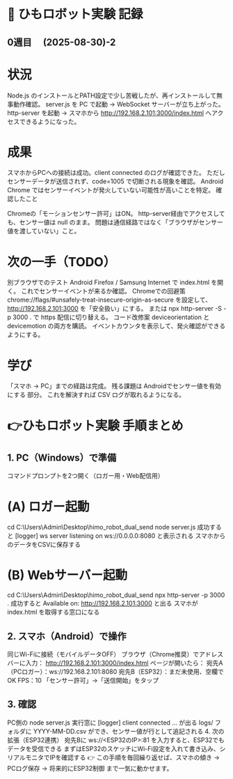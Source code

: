 # 📝 ひもロボット実験 記録
## 0週目　 (2025-08-30)-2

# 状況
Node.js のインストールとPATH設定で少し苦戦したが、再インストールして無事動作確認。
server.js を PC で起動 → WebSocket サーバーが立ち上がった。
http-server を起動 → スマホから http://192.168.2.101:3000/index.html へアクセスできるようになった。

# 成果
スマホからPCへの接続は成功。client connected のログが確認できた。
ただしセンサーデータが送信されず、code=1005 で切断される現象を確認。
Android Chrome ではセンサーイベントが発火していない可能性が高いことを特定。
確認したこと

Chromeの「モーションセンサー許可」はON。
http-server経由でアクセスしても、センサー値は null のまま。
問題は通信経路ではなく「ブラウザがセンサー値を渡していない」こと。

# 次の一手（TODO）
別ブラウザでのテスト
Android Firefox / Samsung Internet で index.html を開く。
これでセンサーイベントが来るか確認。
Chromeでの回避策
chrome://flags/#unsafely-treat-insecure-origin-as-secure を設定して、
http://192.168.2.101:3000 を「安全扱い」にする。
または npx http-server -S -p 3000 . で https 配信に切り替える。
コード改修案
deviceorientation と devicemotion の両方を購読。
イベントカウンタを表示して、発火確認ができるようにする。

# 学び
「スマホ → PC」までの経路は完成。
残る課題は Androidでセンサー値を有効にする 部分。
これを解決すれば CSV ログが取れるようになる。

# 👉ひもロボット実験 手順まとめ
## 1. PC（Windows）で準備
コマンドプロンプトを2つ開く（ロガー用・Web配信用）

# (A) ロガー起動
cd C:\Users\Admin\Desktop\himo_robot_dual_send
node server.js
成功すると
[logger] ws server listening on ws://0.0.0.0:8080
と表示される
スマホからのデータをCSVに保存する

# (B) Webサーバー起動
cd C:\Users\Admin\Desktop\himo_robot_dual_send
npx http-server -p 3000 .
成功すると
Available on: http://192.168.2.101:3000
と出る
スマホが index.html を取得する窓口になる

## 2. スマホ（Android）で操作
同じWi-Fiに接続（モバイルデータOFF）
ブラウザ（Chrome推奨）でアドレスバーに入力：
http://192.168.2.101:3000/index.html
ページが開いたら：
宛先A（PCロガー）：ws://192.168.2.101:8080
宛先B（ESP32）：まだ未使用、空欄でOK
FPS：10
「センサー許可」→「送信開始」をタップ

## 3. 確認
PC側の node server.js 実行窓に [logger] client connected ... が出る
logs/ フォルダに YYYY-MM-DD.csv ができ、センサー値が行として追記される
4. 次の拡張（ESP32連携）
宛先Bに
ws://<ESP32のIP>:81
を入力すると、ESP32でもデータを受信できる
まずはESP32のスケッチにWi-Fi設定を入れて書き込み、シリアルモニタでIPを確認する
👉 この手順を毎回繰り返せば、スマホの傾き → PCログ保存 → 将来的にESP32制御 まで一気に動かせます。
